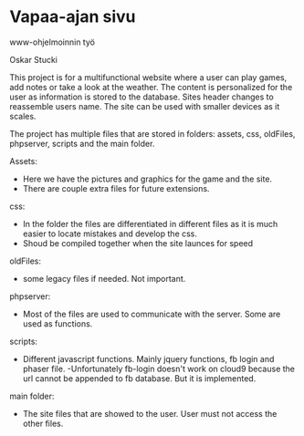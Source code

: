 # Vapaa-ajan sivu
www-ohjelmoinnin työ

Oskar Stucki

This project is for a multifunctional website where a user can 
play games, add notes or take a look at the weather. The content is personalized
for the user as information is stored to the database. Sites header changes to reassemble users 
name. The site can be used with smaller devices as it scales.

The project has multiple files that are stored in folders:
assets, css, oldFiles, phpserver, scripts and the main folder.

Assets:
   - Here we have the pictures and graphics for the game and the site.
   - There are couple extra files for future extensions.

css:
   - In the folder the files are differentiated in different files as it 
   is much easier to locate mistakes and develop the css.
   - Shoud be compiled together when the site launces for speed
   
oldFiles:
   - some legacy files if needed. Not important.
   
phpserver:
   - Most of the files are used to communicate with the server. Some
   are used as functions.
   
scripts:
   - Different javascript functions. Mainly jquery functions, fb login and phaser file. 
   -Unfortunately fb-login doesn't work on cloud9 because the url cannot be appended to fb database. But it is
   implemented.
   
main folder:
   - The site files that are showed to the user. User must not access the other files. 
   
       

